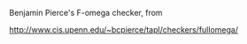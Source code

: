 Benjamin Pierce's F-omega checker, from

  http://www.cis.upenn.edu/~bcpierce/tapl/checkers/fullomega/
